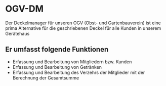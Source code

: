 # OGV-DM

Der Deckelmanager für unseren OGV (Obst- und Gartenbauverein) ist eine prima Alternative für die geschriebenen Deckel für alle Kunden in unserem Gerätehaus

## Er umfasst folgende Funktionen
- Erfassung und Bearbeitung von Mitgliedern bzw. Kunden
- Erfassung und Bearbeitung von Getränken
- Erfassung und Bearbeitung des Verzehrs der Mitglieder mit der Berechnung der Gesamtsumme

